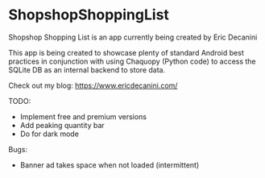 # ShopshopShoppingList

Shopshop Shopping List is an app currently being created by Eric Decanini

This app is being created to showcase plenty of standard Android best practices in conjunction with using Chaquopy (Python code) to access the SQLite DB as an internal backend to store data.

Check out my blog:
https://www.ericdecanini.com/

TODO:
- Implement free and premium versions
- Add peaking quantity bar
- Do for dark mode

Bugs:
- Banner ad takes space when not loaded (intermittent)
